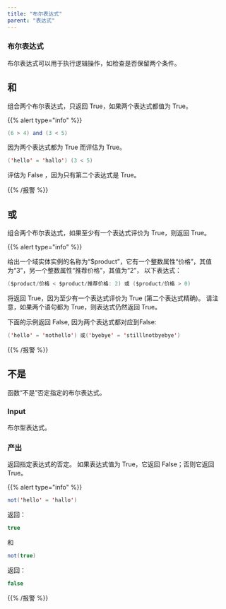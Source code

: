 ```yaml
---
title: "布尔表达式"
parent: "表达式"
---
```


### 布尔表达式



布尔表达式可以用于执行逻辑操作，如检查是否保留两个条件。

## 和

组合两个布尔表达式，只返回 True，如果两个表达式都值为 True。

{{% alert type="info" %}}

```java
(6 > 4) and (3 < 5)
```

因为两个表达式都为 True 而评估为 True。

```java
('hello' = 'hallo') (3 < 5)
```

评估为 False ，因为只有第二个表达式是 True。

{{% /报警 %}}

## 或

组合两个布尔表达式，如果至少有一个表达式评价为 True，则返回 True。

{{% alert type="info" %}}

给出一个域实体实例的名称为“$product”，它有一个整数属性“价格”，其值为“3”，另一个整数属性“推荐价格”，其值为“2”， 以下表达式：

```java
($product/价格 < $product/推荐价格: 2) 或 ($product/价格 > 0)
```

将返回 True，因为至少有一个表达式评价为 True (第二个表达式精确)。 请注意，如果两个语句都为 True，则表达式仍然返回 True。

下面的示例返回 False, 因为两个表达式都对应到False:

```java
('hello' = 'nothello') 或('byebye' = 'stilllnotbyebye')
```

{{% /报警 %}}

## 不是

函数“不是”否定指定的布尔表达式。

### Input

布尔型表达式。

### 产出

返回指定表达式的否定。 如果表达式值为 True，它返回 False；否则它返回 True。

{{% alert type="info" %}}

```java
not('hello' = 'hallo')

```

返回：

```java
true

```

和

```java
not(true)

```

返回：

```java
false

```

{{% /报警 %}}
